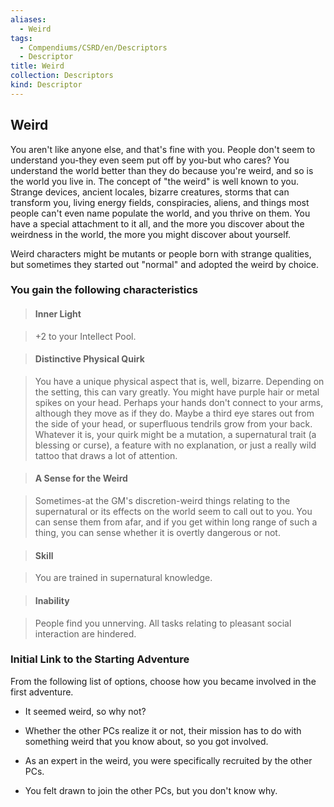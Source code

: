 ```yaml
---
aliases:
  - Weird
tags:
  - Compendiums/CSRD/en/Descriptors
  - Descriptor
title: Weird
collection: Descriptors
kind: Descriptor
---
```

## Weird    
You aren't like anyone else, and that's fine with you. People don't seem to understand you-they even seem put off by you-but who cares? You understand the world better than they do because you're weird, and so is the world you live in. The concept of "the weird" is well known to you. Strange devices, ancient locales, bizarre creatures, storms that can transform you, living energy fields, conspiracies, aliens, and things most people can't even name populate the world, and you thrive on them. You have a special attachment to it all, and the more you discover about the weirdness in the world, the more you might discover about yourself.  
Weird characters might be mutants or people born with strange qualities, but sometimes they started out "normal" and adopted the weird by choice.  
### You gain the following characteristics    
> #### Inner Light  
> +2 to your Intellect Pool.    
  
> #### Distinctive Physical Quirk  
> You have a unique physical aspect that is, well, bizarre. Depending on the setting, this can vary greatly. You might have purple hair or metal spikes on your head. Perhaps your hands don't connect to your arms, although they move as if they do. Maybe a third eye stares out from the side of your head, or superfluous tendrils grow from your back. Whatever it is, your quirk might be a mutation, a supernatural trait (a blessing or curse), a feature with no explanation, or just a really wild tattoo that draws a lot of attention.    
  
> #### A Sense for the Weird  
> Sometimes-at the GM's discretion-weird things relating to the supernatural or its effects on the world seem to call out to you. You can sense them from afar, and if you get within long range of such a thing, you can sense whether it is overtly dangerous or not.    
  
> #### Skill  
> You are trained in supernatural knowledge.    
  
> #### Inability  
> People find you unnerving. All tasks relating to pleasant social interaction are hindered.    
  
### Initial Link to the Starting Adventure    
From the following list of options, choose how you became involved in the first adventure.    
- It seemed weird, so why not?    
- Whether the other PCs realize it or not, their mission has to do with something weird that you know about, so you got involved.    
- As an expert in the weird, you were specifically recruited by the other PCs.    
- You felt drawn to join the other PCs, but you don't know why.  